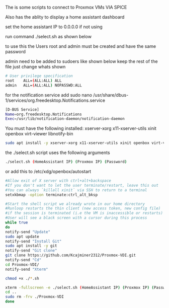 The is some scripts to connect to Proxmox VMs VIA SPICE

Also has the ablity to display a home assistant dashboard

set the home assistant IP to 0.0.0.0 if not using

run command ./select.sh as shown below

to use this the Users root and admin must be created and have the same password

admin need to be added to sudoers like shown below
keep the rest of the file just change whats shown
```bash
# User privilege specification
root    ALL=(ALL:ALL) ALL
admin   ALL=(ALL:ALL) NOPASSWD:ALL
```

for the notification service add
sudo nano /usr/share/dbus-1/services/org.freedesktop.Notifications.service
```bash
[D-BUS Service]
Name=org.freedesktop.Notifications
Exec=/usr/lib/notification-daemon/notification-daemon
```

You must have the following installed: xserver-xorg x11-xserver-utils xinit openbox virt-viewer libnotify-bin
```bash
sudo apt install -y xserver-xorg x11-xserver-utils xinit openbox virt-viewer libnotify-bin
```
the ./select.sh script uses the following arguments
```bash
./select.sh (HomeAssistant IP) (Proxmox IP) (Password)
```

or add this to /etc/xdg/openbox/autostart
```bash
#Allow exit of X server with ctrl+alt+backspace
#If you don't want to let the user terminate/restart, leave this out
#You can always `killall xinit` via SSH to return to a terminal
setxkbmap -option terminate:ctrl_alt_bksp

#Start the shell script we already wrote in our home directory
#Runloop restarts the thin client (new access token, new config file)
#if the session is terminated (i.e the VM is inaccessible or restarts)
#User will see a black screen with a cursor during this process
while true
do
notify-send "Update"
sudo apt update
notify-send "Install Git"
sudo apt install -y git
notify-send "Git clone"
git clone https://github.com/Kcajminer2312/Proxmox-VDI.git
notify-send "Cd"
cd Proxmox-VDI/
notify-send "Xterm"

chmod +x ./*.sh

xterm -fullscreen -e ./select.sh (HomeAssistant IP) (Proxmox IP) (Password)
cd ..
sudo rm -frv ./Proxmox-VDI
done
```
